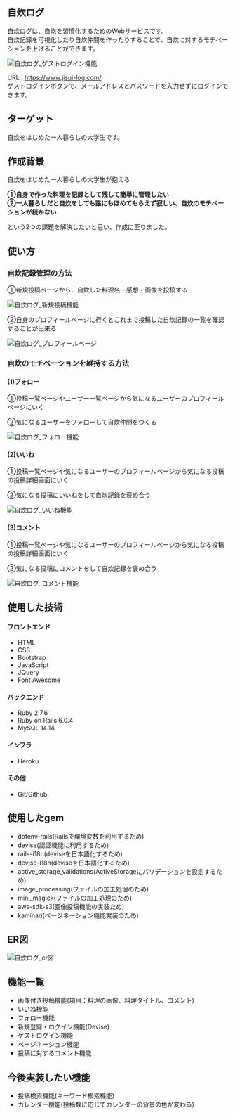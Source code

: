 ## 自炊ログ
自炊ログは、自炊を習慣化するためのWebサービスです。  
自炊記録を可視化したり自炊仲間を作ったりすることで、自炊に対するモチベーションを上げることができます。

![自炊ログ_ゲストログイン機能](https://user-images.githubusercontent.com/103517622/205859242-19104ed5-0655-4ab4-aee1-08481bf9f1ce.gif)

URL : https://www.jisui-log.com/  
ゲストログインボタンで、メールアドレスとパスワードを入力せずにログインできます。

## ターゲット
自炊をはじめた一人暮らしの大学生です。

## 作成背景
自炊をはじめた一人暮らしの大学生が抱える

**①自身で作った料理を記録として残して簡単に管理したい**  
**②一人暮らしだと自炊をしても誰にもほめてもらえず寂しい、自炊のモチベーションが続かない**

という2つの課題を解決したいと思い、作成に至りました。

## 使い方

### 自炊記録管理の方法
①新規投稿ページから、自炊した料理名・感想・画像を投稿する

![自炊ログ_新規投稿機能](https://user-images.githubusercontent.com/103517622/205858694-8ac50434-d425-46c0-9415-9864d1e65be8.gif)

②自身のプロフィールページに行くとこれまで投稿した自炊記録の一覧を確認することが出来る

![自炊ログ_プロフィールページ](https://user-images.githubusercontent.com/103517622/205841517-69697168-5159-4e71-bdec-52ce45516484.png)

### 自炊のモチベーションを維持する方法
#### (1)フォロー
①投稿一覧ぺージやユーザー一覧ページから気になるユーザーのプロフィールページにいく

②気になるユーザーをフォローして自炊仲間をつくる

![自炊ログ_フォロー機能](https://user-images.githubusercontent.com/103517622/205858549-f37ccdf8-c11e-4789-8c10-9051934c5ece.gif)

#### (2)いいね
①投稿一覧ぺージや気になるユーザーのプロフィールページから気になる投稿の投稿詳細画面にいく

②気になる投稿にいいねをして自炊記録を褒め合う

![自炊ログ_いいね機能](https://user-images.githubusercontent.com/103517622/205858032-ae58891e-2a9b-4153-a0f7-4d7bc0776b75.gif)

#### (3)コメント
①投稿一覧ぺージや気になるユーザーのプロフィールページから気になる投稿の投稿詳細画面にいく

②気になる投稿にコメントをして自炊記録を褒め合う

![自炊ログ_コメント機能](https://user-images.githubusercontent.com/103517622/210384844-884bed52-7792-471d-8c94-652e67ccfc9b.gif)

## 使用した技術
#### フロントエンド
 - HTML
 - CSS
 - Bootstrap
 - JavaScript
 - JQuery
 - Font Awesome

#### バックエンド
 - Ruby 2.7.6
 - Ruby on Rails 6.0.4
 - MySQL 14.14

#### インフラ
 - Heroku

#### その他
 - Git/Github

## 使用したgem
 - dotenv-rails(Railsで環境変数を利用するため)
 - devise(認証機能に利用するため)
 - rails-i18n(deviseを日本語化するため)
 - devise-i18n(deviseを日本語化するため)
 - active_storage_validations(ActiveStorageにバリデーションを設定するため)
 - image_processing(ファイルの加工処理のため)
 - mini_magick(ファイルの加工処理のため)
 - aws-sdk-s3(画像投稿機能の実装ため)
 - kaminari(ページネーション機能実装のため)

## ER図
![自炊ログ_er図](https://user-images.githubusercontent.com/103517622/210389762-79f00871-f506-447f-a497-4cfe00b2f2c8.jpg)

## 機能一覧
 - 画像付き投稿機能(項目：料理の画像、料理タイトル、コメント)
 - いいね機能
 - フォロー機能
 - 新規登録・ログイン機能(Devise)
 - ゲストログイン機能
 - ページネーション機能
 - 投稿に対するコメント機能

## 今後実装したい機能
 - 投稿検索機能(キーワード検索機能)
 - カレンダー機能(投稿数に応じてカレンダーの背景の色が変わる)